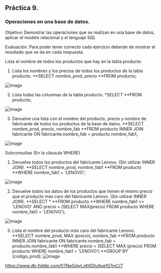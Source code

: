 ## Práctica 9.
### Operaciones en una base de datos.
Objetivo: Demostrar las operaciones que se realizan en una base de datos, aplicar el modelo relacional y el lenguaje SQL

Evaluación: Para poder tener correcto cada ejercicio deberán de mostrar el resultado que se da en cada respuesta.

Lista el nombre de todos los productos que hay en la tabla producto.


1. Lista los nombres y los precios de todos los productos de la tabla producto.
**SELECT nombre_prod, precio
**FROM producto;

![image](https://user-images.githubusercontent.com/99224635/178092345-47266f6d-48de-4583-adc6-81ec00c2acd7.png)



2. Lista todas las columnas de la tabla producto.
**SELECT*
**FROM producto;

![image](https://user-images.githubusercontent.com/99224635/178092354-7e9e3ed6-a753-4250-afdf-36b0a1d871fe.png)



3. Devuelve una lista con el nombre del producto, precio y nombre de fabricante de
todos los productos de la base de datos.
**SELECT nombre_prod, precio, nombre_fab
**FROM producto INNER JOIN fabricante ON fabricante.nombre_fab = producto.nombre_fab1; 

![image](https://user-images.githubusercontent.com/99224635/178092370-0e0547b6-f887-4e3d-b793-7c2cb5b358cb.png)



Subconsultas (En la cláusula WHERE)
1. Devuelve todos los productos del fabricante Lenovo. (Sin utilizar INNER
JOIN).
**SELECT nombre_prod, nombre_fab1
**FROM producto
**WHERE nombre_fab1 = 'LENOVO';

![image](https://user-images.githubusercontent.com/99224635/178092410-035deada-7a01-4938-879a-7bc52ed826bc.png)



2. Devuelve todos los datos de los productos que tienen el mismo precio que el
producto más caro del fabricante Lenovo. (Sin utilizar INNER JOIN).
**SELECT *
**FROM producto 
**WHERE nombre_fab1 <> 'LENOVO' AND precio = (SELECT MAX(precio) FROM producto WHERE nombre_fab1 = 'LENOVO');

![image](https://user-images.githubusercontent.com/99224635/178092436-32c06113-bcb6-4be3-be48-e8ab507eb5ab.png)



3. Lista el nombre del producto más caro del fabricante Lenovo.
**SELECT nombre_prod, MAX (precio), nombre_fab
**FROM producto INNER JOIN fabricante ON fabricante.nombre_fab = producto.nombre_fab1
**WHERE precio = (SELECT MAX (precio) FROM producto WHERE nombre_fab1 = 'LENOVO')
**GROUP BY (codigo_prod);
![image](https://user-images.githubusercontent.com/99224635/178092454-a424f558-67e0-4c64-ac40-60d924640278.png)


https://www.db-fiddle.com/f/7NeGqjyLxKKDtu9uefS7mC/7
